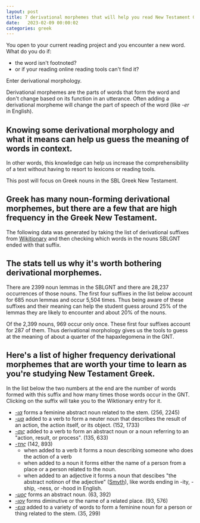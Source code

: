 ```yaml
---
layout: post
title: 7 derivational morphemes that will help you read New Testament Greek more easily.
date:   2023-02-09 00:00:02 
categories: greek
---
```


You open to your current reading project and you encounter a new word. What do you do if:

- the word isn't footnoted?
- or if your reading online reading tools can't find it?

Enter derivational morphology. 

Derivational morphemes are the parts of words that form the word and don't change based on its function in an utterance. Often adding a derivational morpheme will change the part of speech of the word (like _-er_ in English). 


## Knowing some derivational morphology and what it means can help us guess the meaning of words in context.

In other words, this knowledge can help us increase the comprehensibility of a text without having to resort to lexicons or reading tools.

This post will focus on Greek nouns in the SBL Greek New Testament.

## Greek has many noun-forming derivational morphemes, but there are a few that are high frequency in the Greek New Testament. 

The following data was generated by taking the list of derivational suffixes from [Wikitionary](https://en.wiktionary.org/wiki/Category:Ancient_Greek_noun-forming_suffixes) and then checking which words in the nouns SBLGNT ended with that suffix. 

## The stats tell us why it's worth bothering derivational morphemes.

There are 2399 noun lemmas in the SBLGNT and there are 28,237 occurrences of those nouns. The first four suffixes in the list below account for 685 noun lemmas and occur 5,504 times. Thus being aware of these suffixes and their meaning can help the student guess around 25% of the lemmas they are likely to encounter and about 20% of the nouns.

Of the 2,399 nouns, 969 occur only once. These first four suffixes account for 287 of them. Thus derivational morphology gives us the tools to guess at the meaning of about a quarter of the hapaxlegomena in the GNT.

## Here's a list of higher frequency derivational morphemes that are worth your time to learn as you're studying New Testament Greek.

In the list below the two numbers at the end are the number of words formed with this suffix and how many times those words occur in the GNT. Clicking on the suffix will take you to the Wiktionary entry for it.


- [_-ια_](https://en.wiktionary.org/wiki/-%CE%AF%CE%B1#Ancient_Greek) forms a feminine abstract noun related to the stem. (256, 2245)
- [_-μα_](https://en.wiktionary.org/wiki/-%CE%BC%CE%B1#Ancient_Greek) added to a verb to form a neuter noun that describes the result of an action, the action itself, or its object. (152, 1733)
- [_-σις_](https://en.wiktionary.org/wiki/-%CF%83%CE%B9%CF%82#Ancient_Greek) added to a verb to form an abstract noun or a noun referring to an "action, result, or process". (135, 633)
- [_-της_](https://en.wiktionary.org/wiki/-%CF%84%CE%AE%CF%82#Ancient_Greek) (142, 893)
	- when added to a verb it forms a noun describing someone who does the action of a verb
	- when added to a noun it forms either the name of a person from a place or a person related to the noun.
	- when added to an adjective it forms a noun that descibes "the abstract notinon of the adjective" ([Smyth](http://www.perseus.tufts.edu/hopper/text?doc=Perseus:text:1999.04.0007:smythp=840)), like words ending in -ity, -ship, -ness, or -hood in English.
- [_-μος_](https://en.wiktionary.org/wiki/-%CE%BC%CF%8C%CF%82#Ancient_Greek) forms an abstract noun. (63, 392)
- [_-ιον_](https://en.wiktionary.org/wiki/-%CE%B9%CE%BF%CE%BD#Ancient_Greek) forms diminutive or the name of a related place. (93, 576)
- [_-εια_](https://en.wiktionary.org/wiki/-%CE%B5%CE%B9%CE%B1#Ancient_Greek) added to a variety of words to form a feminine noun for a person or thing related to the stem. (35, 299)


